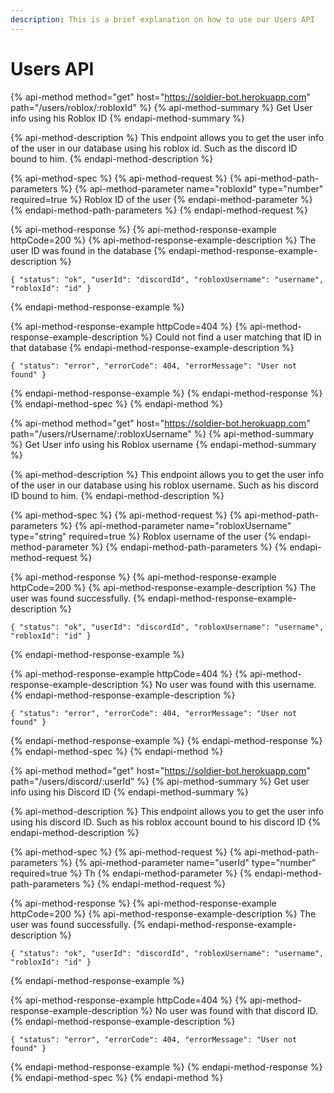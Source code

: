 ```yaml
---
description: This is a brief explanation on how to use our Users API
---
```


# Users API

{% api-method method="get" host="https://soldier-bot.herokuapp.com" path="/users/roblox/:robloxId" %}
{% api-method-summary %}
Get User info using his Roblox ID
{% endapi-method-summary %}

{% api-method-description %}
This endpoint allows you to get the user info of the user in our database using his roblox id. Such as the discord ID bound to him.
{% endapi-method-description %}

{% api-method-spec %}
{% api-method-request %}
{% api-method-path-parameters %}
{% api-method-parameter name="robloxId" type="number" required=true %}
Roblox ID of the user
{% endapi-method-parameter %}
{% endapi-method-path-parameters %}
{% endapi-method-request %}

{% api-method-response %}
{% api-method-response-example httpCode=200 %}
{% api-method-response-example-description %}
The user ID was found in the database
{% endapi-method-response-example-description %}

```
{ "status": "ok", "userId": "discordId", "robloxUsername": "username", "robloxId": "id" }
```
{% endapi-method-response-example %}

{% api-method-response-example httpCode=404 %}
{% api-method-response-example-description %}
Could not find a user matching that ID in that database
{% endapi-method-response-example-description %}

```
{ "status": "error", "errorCode": 404, "errorMessage": "User not found" }
```
{% endapi-method-response-example %}
{% endapi-method-response %}
{% endapi-method-spec %}
{% endapi-method %}

{% api-method method="get" host="https://soldier-bot.herokuapp.com" path="/users/rUsername/:robloxUsername" %}
{% api-method-summary %}
Get User info using his Roblox username
{% endapi-method-summary %}

{% api-method-description %}
This endpoint allows you to get the user info of the user in our database using his roblox username. Such as his discord ID bound to him.
{% endapi-method-description %}

{% api-method-spec %}
{% api-method-request %}
{% api-method-path-parameters %}
{% api-method-parameter name="robloxUsername" type="string" required=true %}
Roblox username of the user
{% endapi-method-parameter %}
{% endapi-method-path-parameters %}
{% endapi-method-request %}

{% api-method-response %}
{% api-method-response-example httpCode=200 %}
{% api-method-response-example-description %}
The user was found successfully.
{% endapi-method-response-example-description %}

```
{ "status": "ok", "userId": "discordId", "robloxUsername": "username", "robloxId": "id" }
```
{% endapi-method-response-example %}

{% api-method-response-example httpCode=404 %}
{% api-method-response-example-description %}
No user was found with this username.
{% endapi-method-response-example-description %}

```
{ "status": "error", "errorCode": 404, "errorMessage": "User not found" }
```
{% endapi-method-response-example %}
{% endapi-method-response %}
{% endapi-method-spec %}
{% endapi-method %}

{% api-method method="get" host="https://soldier-bot.herokuapp.com" path="/users/discord/:userId" %}
{% api-method-summary %}
Get user info using his Discord ID
{% endapi-method-summary %}

{% api-method-description %}
This endpoint allows you to get the user info using his discord ID. Such as his roblox account bound to his discord ID
{% endapi-method-description %}

{% api-method-spec %}
{% api-method-request %}
{% api-method-path-parameters %}
{% api-method-parameter name="userId" type="number" required=true %}
Th
{% endapi-method-parameter %}
{% endapi-method-path-parameters %}
{% endapi-method-request %}

{% api-method-response %}
{% api-method-response-example httpCode=200 %}
{% api-method-response-example-description %}
The user was found successfully.
{% endapi-method-response-example-description %}

```
{ "status": "ok", "userId": "discordId", "robloxUsername": "username", "robloxId": "id" }
```
{% endapi-method-response-example %}

{% api-method-response-example httpCode=404 %}
{% api-method-response-example-description %}
No user was found with that discord ID.
{% endapi-method-response-example-description %}

```
{ "status": "error", "errorCode": 404, "errorMessage": "User not found" }
```
{% endapi-method-response-example %}
{% endapi-method-response %}
{% endapi-method-spec %}
{% endapi-method %}

